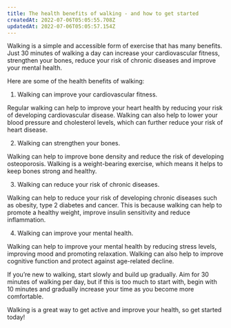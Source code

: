 ```yaml
---
title: The health benefits of walking - and how to get started
createdAt: 2022-07-06T05:05:55.708Z
updatedAt: 2022-07-06T05:05:57.154Z
---
```


Walking is a simple and accessible form of exercise that has many benefits. Just 30 minutes of walking a day can increase your cardiovascular fitness, strengthen your bones, reduce your risk of chronic diseases and improve your mental health.

Here are some of the health benefits of walking:

1. Walking can improve your cardiovascular fitness.

Regular walking can help to improve your heart health by reducing your risk of developing cardiovascular disease. Walking can also help to lower your blood pressure and cholesterol levels, which can further reduce your risk of heart disease.

2. Walking can strengthen your bones.

Walking can help to improve bone density and reduce the risk of developing osteoporosis. Walking is a weight-bearing exercise, which means it helps to keep bones strong and healthy.

3. Walking can reduce your risk of chronic diseases.

Walking can help to reduce your risk of developing chronic diseases such as obesity, type 2 diabetes and cancer. This is because walking can help to promote a healthy weight, improve insulin sensitivity and reduce inflammation.

4. Walking can improve your mental health.

Walking can help to improve your mental health by reducing stress levels, improving mood and promoting relaxation. Walking can also help to improve cognitive function and protect against age-related decline.

If you’re new to walking, start slowly and build up gradually. Aim for 30 minutes of walking per day, but if this is too much to start with, begin with 10 minutes and gradually increase your time as you become more comfortable.

Walking is a great way to get active and improve your health, so get started today!
